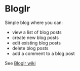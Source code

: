 # Bloglr

Simple blog where you can:

- view a list of blog posts
- create new blog posts
- edit existing blog posts
- delete blog posts
- add a comment to a blog post

See [Bloglr wiki](https://github.com/colinbut/bloglr/wiki)

